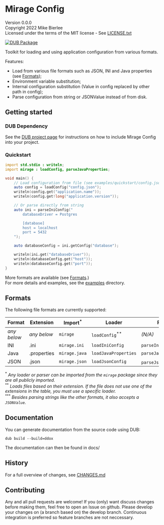 # Mirage Config

Version 0.0.0  
Copyright 2022 Mike Bierlee  
Licensed under the terms of the MIT license - See [LICENSE.txt](LICENSE.txt)

[![DUB Package](https://img.shields.io/dub/v/mirage-config.svg)](https://code.dlang.org/packages/mirage-config) 

Toolkit for loading and using application configuration from various formats.

Features:

- Load from various file formats such as JSON, INI and Java properties (see [Formats](#formats));
- Environment variable substitution;
- Internal configuration substitution (Value in config replaced by other path in config);
- Parse configuration from string or JSONValue instead of from disk.

## Getting started
### DUB Dependency
See the [DUB project page](https://code.dlang.org/packages/mirage-config) for instructions on how to include Mirage Config into your project.

### Quickstart
```d
import std.stdio : writeln;
import mirage : loadConfig, parseJavaProperties;

void main() {
    // Load configuration from file (see examples/quickstart/config.json)
    auto config = loadConfig("config.json");
    writeln(config.get("application.name"));
    writeln(config.get!long("application.version"));

    // Or parse directly from string
    auto ini = parseIniConfig("
        databaseDriver = Postgres

        [database]
        host = localhost
        port = 5432
    ");

    auto databaseConfig = ini.getConfig("database");

    writeln(ini.get("databaseDriver"));
    writeln(databaseConfig.get("host"));
    writeln(databaseConfig.get("port"));
}
```

More formats are available (see [Formats](#formats).)  
For more details and examples, see the [examples](examples) directory.

## Formats
The following file formats are currently supported:

| Format      | Extension   | Import<sup>*</sup> | Loader                    | Parser                          | Factory                 |
|-------------|-------------|--------------------|---------------------------|---------------------------------|-------------------------|
| _any below_ | _any below_ | `mirage`           | `loadConfig`<sup>**</sup> | _(N/A)_                         |                         |
| INI         | .ini        | `mirage.ini`       | `loadIniConfig`           | `parseIniConfig`                | `IniConfigFactory`      |
| Java        | .properties | `mirage.java`      | `loadJavaProperties`      | `parseJavaProperties`           | `JavaPropertiesFactory` |
| JSON        | .json       | `mirage.json`      | `loadJsonConfig`          | `parseJsonConfig`<sup>***</sup> | `JsonConfigFactory`     |

<sup>\*</sup> _Any loader or parser can be imported from the `mirage` package since they are all publicly imported._  
<sup>\*\*</sup> _Loads files based on their extension. If the file does not use one of the extensions in the table, you must use a specific loader._  
<sup>\*\*\*</sup> _Besides parsing strings like the other formats, it also accepts a `JSONValue`._

Documentation
-------------
You can generate documentation from the source code using DUB:
```
dub build --build=ddox
```
The documentation can then be found in docs/

## History

For a full overview of changes, see [CHANGES.md](CHANGES.md)

## Contributing

Any and all pull requests are welcome! If you (only) want discuss changes before making them, feel free to open an Issue on github. Please develop your changes on (a branch based on) the develop branch. Continuous integration is preferred so feature branches are not neccessary.